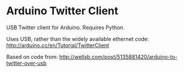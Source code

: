 # Arduino Twitter Client

USB Twitter client for Arduino. Requires Python.

Uses USB, rather than the widely available ethernet code: http://arduino.cc/en/Tutorial/TwitterClient

Based on code from: http://wellsb.com/post/5135881420/arduino-to-twitter-over-usb
